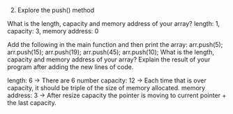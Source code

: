 2. Explore the push() method

What is the length, capacity and memory address of your array?
length: 1,
capacity: 3,
memory address: 0

Add the following in the main function and then print the array:
    arr.push(5);
    arr.push(15);
    arr.push(19);
    arr.push(45);
    arr.push(10);
What is the length, capacity and memory address of your array? Explain the result of your program after adding the new lines of code.

length: 6   ->  There are 6 number
capacity: 12  ->  Each time that is over capacity, it should be triple of the size of memory allocated.
memory address: 3 ->  After resize capacity the pointer is moving to current pointer + the last capacity.
